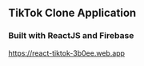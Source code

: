 ## TikTok Clone Application

### Built with ReactJS and Firebase

https://react-tiktok-3b0ee.web.app
